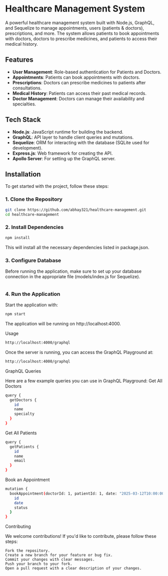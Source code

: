 # Healthcare Management System

A powerful healthcare management system built with Node.js, GraphQL, and Sequelize to manage appointments, users (patients & doctors), prescriptions, and more. The system allows patients to book appointments with doctors, doctors to prescribe medicines, and patients to access their medical history.

## Features

- **User Management**: Role-based authentication for Patients and Doctors.
- **Appointments**: Patients can book appointments with doctors.
- **Prescriptions**: Doctors can prescribe medicines to patients after consultations.
- **Medical History**: Patients can access their past medical records.
- **Doctor Management**: Doctors can manage their availability and specialties.

## Tech Stack

- **Node.js**: JavaScript runtime for building the backend.
- **GraphQL**: API layer to handle client queries and mutations.
- **Sequelize**: ORM for interacting with the database (SQLite used for development).
- **Express.js**: Web framework for creating the API.
- **Apollo Server**: For setting up the GraphQL server.

## Installation

To get started with the project, follow these steps:

### 1. Clone the Repository

```bash
git clone https://github.com/abhay321/healthcare-management.git
cd healthcare-management 
```

### 2. Install Dependencies

```bash
npm install
```
This will install all the necessary dependencies listed in package.json.

### 3. Configure Database

Before running the application, make sure to set up your database connection in the appropriate file (models/index.js for Sequelize).

```bash

```
### 4. Run the Application

Start the application with:

```bash
npm start
```

The application will be running on http://localhost:4000.

Usage
```bash
http://localhost:4000/graphql
```
Once the server is running, you can access the GraphQL Playground at:
```bash
http://localhost:4000/graphql
```

GraphQL Queries

Here are a few example queries you can use in GraphQL Playground:
Get All Doctors
```bash
query {
  getDoctors {
    id
    name
    specialty
  }
}
```

Get All Patients

```bash
query {
  getPatients {
    id
    name
    email
  }
}
```

Book an Appointment

```bash
mutation {
  bookAppointment(doctorId: 1, patientId: 1, date: "2025-03-12T10:00:00Z") {
    id
    date
    status
  }
}

```

Contributing

We welcome contributions! If you'd like to contribute, please follow these steps:

    Fork the repository.
    Create a new branch for your feature or bug fix.
    Commit your changes with clear messages.
    Push your branch to your fork.
    Open a pull request with a clear description of your changes.